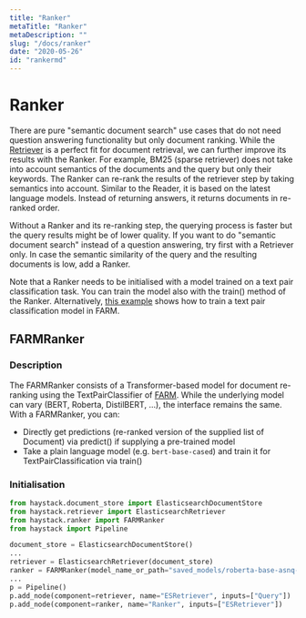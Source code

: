 ```yaml
---
title: "Ranker"
metaTitle: "Ranker"
metaDescription: ""
slug: "/docs/ranker"
date: "2020-05-26"
id: "rankermd"
---
```


# Ranker

There are pure "semantic document search" use cases that do not need question answering functionality but only document ranking.
While the [Retriever](/docs/latest/retrievermd) is a perfect fit for document retrieval, we can further improve its results with the Ranker.
For example, BM25 (sparse retriever) does not take into account semantics of the documents and the query but only their keywords.
The Ranker can re-rank the results of the retriever step by taking semantics into account.
Similar to the Reader, it is based on the latest language models.
Instead of returning answers, it returns documents in re-ranked order.

Without a Ranker and its re-ranking step, the querying process is faster but the query results might be of lower quality.
If you want to do "semantic document search" instead of a question answering, try first with a Retriever only.
In case the semantic similarity of the query and the resulting documents is low, add a Ranker.

Note that a Ranker needs to be initialised with a model trained on a text pair classification task.
You can train the model also with the train() method of the Ranker.
Alternatively, [this example](https://github.com/deepset-ai/FARM/blob/master/examples/text_pair_classification.py) shows how to train a text pair classification model in FARM.


## FARMRanker

### Description

The FARMRanker consists of a Transformer-based model for document re-ranking using the TextPairClassifier of [FARM](https://github.com/deepset-ai/FARM).
While the underlying model can vary (BERT, Roberta, DistilBERT, ...), the interface remains the same.
With a FARMRanker, you can:
* Directly get predictions (re-ranked version of the supplied list of Document) via predict() if supplying a pre-trained model
* Take a plain language model (e.g. `bert-base-cased`) and train it for TextPairClassification via train()

### Initialisation

```python
from haystack.document_store import ElasticsearchDocumentStore
from haystack.retriever import ElasticsearchRetriever
from haystack.ranker import FARMRanker
from haystack import Pipeline

document_store = ElasticsearchDocumentStore()
...
retriever = ElasticsearchRetriever(document_store)
ranker = FARMRanker(model_name_or_path="saved_models/roberta-base-asnq-binary")
...
p = Pipeline()
p.add_node(component=retriever, name="ESRetriever", inputs=["Query"])
p.add_node(component=ranker, name="Ranker", inputs=["ESRetriever"])
```
